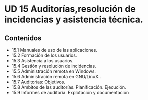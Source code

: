 # UD 15 Auditorías,resolución de incidencias y asistencia técnica. 

## Contenidos

* 15.1 Manuales de uso de las aplicaciones. 
* 15.2 Formación de los usuarios. 
* 15.3 Asistencia a los usuarios. 
* 15.4 Gestión y resolución de incidencias. 
* 15.5 Administración remota en Windows. 
* 15.6 Administración remota en GNU/LinuX.. 
* 15.7 Auditorías: Objetivos. 
* 15.8 Ámbitos de las auditorías. Planificación. Ejecución. 
* 15.9 Informes de auditoria. Explotación y documentación
